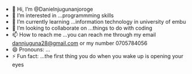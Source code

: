 - 👋 Hi, I’m @Danielnjugunanjoroge
- 👀 I’m interested in ...programmming skills
- 🌱 I’m currently learning ...information technology in university of embu
- 💞️ I’m looking to collaborate on ...things to do with coding
- 📫 How to reach me ...you can reach me through my email dannjuguna28@gmail.com or my number 0705784056
- 😄 Pronouns: ...
- ⚡ Fun fact: ...the first thing you do when you wake up is opening your eyes

<!---
Danielnjugunanjoroge/Danielnjugunanjoroge is a ✨ special ✨ repository because its `README.md` (this file) appears on your GitHub profile.
You can click the Preview link to take a look at your changes.
--->
